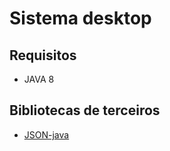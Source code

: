 # Sistema desktop

## Requisitos

* JAVA 8

## Bibliotecas de terceiros

* [JSON-java](https://github.com/stleary/JSON-java)

